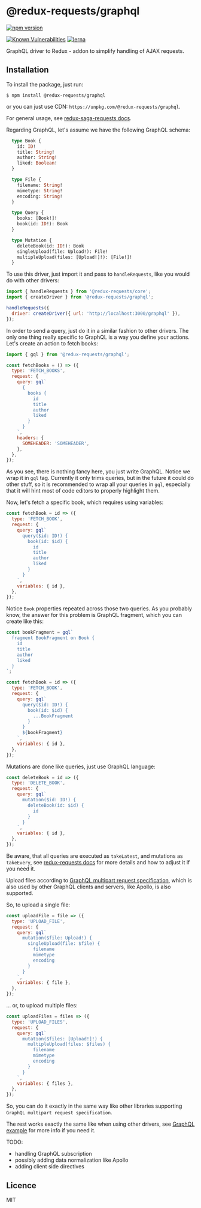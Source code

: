 # @redux-requests/graphql

[![npm version](https://badge.fury.io/js/%40redux-requests%2Fgraphql.svg)](https://badge.fury.io/js/%40redux-requests%2Fgraphql)
<!-- [![Build Status](https://travis-ci.org/klis87/redux-requests.svg?branch=master)](https://travis-ci.org/klis87/redux-requests)
[![Coverage Status](https://coveralls.io/repos/github/klis87/redux-saga-requests/badge.svg?branch=master)](https://coveralls.io/github/klis87/redux-saga-requests?branch=master) -->
[![Known Vulnerabilities](https://snyk.io/test/github/klis87/redux-requests/badge.svg)](https://snyk.io/test/github/klis87/redux-requests)
[![lerna](https://img.shields.io/badge/maintained%20with-lerna-cc00ff.svg)](https://lernajs.io/)

GraphQL driver to Redux - addon to simplify handling of AJAX requests.

## Installation

To install the package, just run:
```
$ npm install @redux-requests/graphql
```
or you can just use CDN: `https://unpkg.com/@redux-requests/graphql`.

For general usage, see [redux-saga-requests docs](https://github.com/klis87/redux-requests).

Regarding GraphQL, let's assume we have the following GraphQL schema:
```graphql
  type Book {
    id: ID!
    title: String!
    author: String!
    liked: Boolean!
  }

  type File {
    filename: String!
    mimetype: String!
    encoding: String!
  }

  type Query {
    books: [Book!]!
    book(id: ID!): Book
  }

  type Mutation {
    deleteBook(id: ID!): Book
    singleUpload(file: Upload!): File!
    multipleUpload(files: [Upload!]!): [File!]!
  }
```

To use this driver, just import it and pass to `handleRequests`, like you would do
with other drivers:
```js
import { handleRequests } from '@redux-requests/core';
import { createDriver } from '@redux-requests/graphql';

handleRequests({
  driver: createDriver({ url: 'http://localhost:3000/graphql' }),
});
```

In order to send a query, just do it in a similar fashion to other drivers. The only
one thing really specific to GraphQL is a way you define your actions. Let's create an action
to fetch books:
```js
import { gql } from '@redux-requests/graphql';

const fetchBooks = () => ({
  type: 'FETCH_BOOKS',
  request: {
    query: gql`
      {
        books {
          id
          title
          author
          liked
        }
      }
    `,
    headers: {
      SOMEHEADER: 'SOMEHEADER',
    },
  },
});
```
As you see, there is nothing fancy here, you just write GraphQL. Notice we wrap it in
`gql` tag. Currently it only trims queries, but in the future it could do other stuff,
so it is recommended to wrap all your queries in `gql`, especially that it will hint
most of code editors to properly highlight them.

Now, let's fetch a specific book, which requires using variables:
```js
const fetchBook = id => ({
  type: 'FETCH_BOOK',
  request: {
    query: gql`
      query($id: ID!) {
        book(id: $id) {
          id
          title
          author
          liked
        }
      }
    `,
    variables: { id },
  },
});
```

Notice `Book` properties repeated across those two queries. As you probably know,
the answer for this problem is GraphQL fragment, which you can create like this:
```js
const bookFragment = gql`
  fragment BookFragment on Book {
    id
    title
    author
    liked
  }
`;

const fetchBook = id => ({
  type: 'FETCH_BOOK',
  request: {
    query: gql`
      query($id: ID!) {
        book(id: $id) {
          ...BookFragment
        }
      }
      ${bookFragment}
    `,
    variables: { id },
  },
});
```

Mutations are done like queries, just use GraphQL language:
```js
const deleteBook = id => ({
  type: 'DELETE_BOOK',
  request: {
    query: gql`
      mutation($id: ID!) {
        deleteBook(id: $id) {
          id
        }
      }
    `,
    variables: { id },
  },
});
```

Be aware, that all queries are executed as `takeLatest`, and mutations as `takeEvery`,
see [redux-requests docs](https://github.com/klis87/redux-requests) for more details
and how to adjust it if you need it.

Upload files according to [GraphQL multipart request specification](https://github.com/jaydenseric/graphql-multipart-request-spec), which is also used by other
GraphQL clients and servers, like Apollo, is also supported.

So, to upload a single file:
```js
const uploadFile = file => ({
  type: 'UPLOAD_FILE',
  request: {
    query: gql`
      mutation($file: Upload!) {
        singleUpload(file: $file) {
          filename
          mimetype
          encoding
        }
      }
    `,
    variables: { file },
  },
});
```
... or, to upload multiple files:
```js
const uploadFiles = files => ({
  type: 'UPLOAD_FILES',
  request: {
    query: gql`
      mutation($files: [Upload!]!) {
        multipleUpload(files: $files) {
          filename
          mimetype
          encoding
        }
      }
    `,
    variables: { files },
  },
});
```
So, you can do it exactly in the same way like other libraries supporting
`GraphQL multipart request specification`.

The rest works exactly the same like when using other drivers, see
[GraphQL example](https://github.com/klis87/redux-requests/tree/master/examples/graphql)
for more info if you need it.

TODO:
- handling GraphQL subscription
- possibly adding data normalization like Apollo
- adding client side directives

## Licence

MIT
